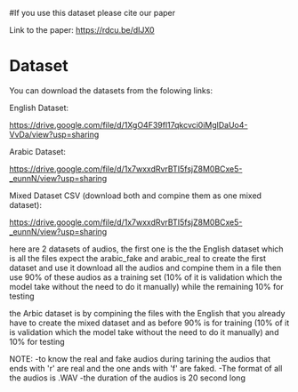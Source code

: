 #If you use this dataset please cite our paper 



Link to the paper:
https://rdcu.be/dIJX0




# Dataset
You can download the datasets from the folowing links:

English Dataset:

https://drive.google.com/file/d/1XgO4F39fl17qkcvci0iMglDaUo4-VvDa/view?usp=sharing

Arabic Dataset:

https://drive.google.com/file/d/1x7wxxdRvrBTI5fsjZ8M0BCxe5-_eunnN/view?usp=sharing

Mixed Dataset CSV (download both and compine them as one mixed dataset):

https://drive.google.com/file/d/1x7wxxdRvrBTI5fsjZ8M0BCxe5-_eunnN/view?usp=sharing


here are 2 datasets of audios, the first one is the the English dataset which is all the files expect the arabic_fake and arabic_real
to create the first dataset and use it download all the audios and compine them in a file then use 90% of these audios as a training set (10% of it is validation which the model take without the need to do it manually) while the remaining 10% for testing

the Arbic dataset is by compining the files with the English that you already have to create the mixed dataset and as before 90% is for training (10% of it is validation which the model take without the need to do it manually) and 10% for testing



NOTE:
-to know the real and fake audios during tarining the audios that ends with 'r' are real and the one ands with 'f' are faked.
-The format of all the audios is .WAV
-the duration of the audios is 20 second long
